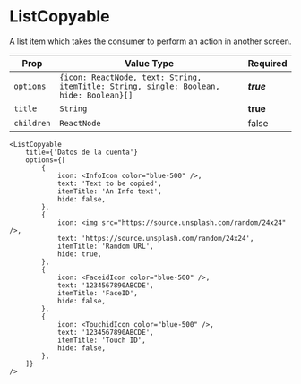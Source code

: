 # ListCopyable

A list item which takes the consumer to perform an action in another screen.

| Prop       | Value Type                                                                             | Required   |
| ---------- | -------------------------------------------------------------------------------------- | ---------- |
| `options`  | `{icon: ReactNode, text: String, itemTitle: String, single: Boolean, hide: Boolean}[]` | **_true_** |
| `title`    | `String`                                                                               | **true**   |
| `children` | `ReactNode`                                                                            | false      |

```
<ListCopyable
	title={'Datos de la cuenta'}
	options={[
		{
			icon: <InfoIcon color="blue-500" />,
			text: 'Text to be copied',
			itemTitle: 'An Info text',
			hide: false,
		},
		{
			icon: <img src="https://source.unsplash.com/random/24x24" />,
			text: 'https://source.unsplash.com/random/24x24',
			itemTitle: 'Random URL',
			hide: true,
		},
		{
			icon: <FaceidIcon color="blue-500" />,
			text: '1234567890ABCDE',
			itemTitle: 'FaceID',
			hide: false,
		},
		{
			icon: <TouchidIcon color="blue-500" />,
			text: '1234567890ABCDE',
			itemTitle: 'Touch ID',
			hide: false,
		},
	]}
/>


```
